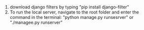 
1. download django filters by typing "pip install django-filter"
2. To run the local server, navigate to the root folder and enter the command in the terminal:
	"python manage.py runsesrver" or "./managee.py runserver"
